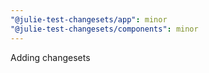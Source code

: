 ```yaml
---
"@julie-test-changesets/app": minor
"@julie-test-changesets/components": minor
---
```


Adding changesets

